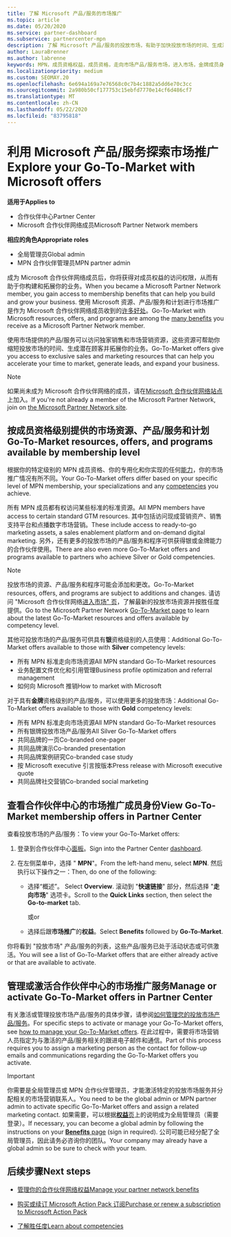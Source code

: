 ```yaml
---
title: 了解 Microsoft 产品/服务的市场推广
ms.topic: article
ms.date: 05/20/2020
ms.service: partner-dashboard
ms.subservice: partnercenter-mpn
description: 了解 Microsoft 产品/服务的投放市场，有助于加快投放市场的时间、生成潜在客户和扩展业务。
author: LauraBrenner
ms.author: labrenne
keywords: MPN，成员资格权益，成员资格，走向市场产品/服务市场，进入市场，金牌成员身份，银成员资格
ms.localizationpriority: medium
ms.custom: SEOMAY.20
ms.openlocfilehash: 6e694a169a7e76568c0c7b4c1882a5dd6e70c3cc
ms.sourcegitcommit: 2a980b50cf177753c15ebfd7770e14cf6d486cf7
ms.translationtype: MT
ms.contentlocale: zh-CN
ms.lasthandoff: 05/22/2020
ms.locfileid: "83795818"
---
```

# <a name="explore-your-go-to-market-with-microsoft-offers"></a><span data-ttu-id="8fa12-104">利用 Microsoft 产品/服务探索市场推广</span><span class="sxs-lookup"><span data-stu-id="8fa12-104">Explore your Go-To-Market with Microsoft offers</span></span>

<span data-ttu-id="8fa12-105">**适用于**</span><span class="sxs-lookup"><span data-stu-id="8fa12-105">**Applies to**</span></span>

- <span data-ttu-id="8fa12-106">合作伙伴中心</span><span class="sxs-lookup"><span data-stu-id="8fa12-106">Partner Center</span></span>
- <span data-ttu-id="8fa12-107">Microsoft 合作伙伴网络成员</span><span class="sxs-lookup"><span data-stu-id="8fa12-107">Microsoft Partner Network members</span></span>

<span data-ttu-id="8fa12-108">**相应的角色**</span><span class="sxs-lookup"><span data-stu-id="8fa12-108">**Appropriate roles**</span></span>

- <span data-ttu-id="8fa12-109">全局管理员</span><span class="sxs-lookup"><span data-stu-id="8fa12-109">Global admin</span></span>
- <span data-ttu-id="8fa12-110">MPN 合作伙伴管理员</span><span class="sxs-lookup"><span data-stu-id="8fa12-110">MPN partner admin</span></span>

<span data-ttu-id="8fa12-111">成为 Microsoft 合作伙伴网络成员后，你将获得对成员权益的访问权限，从而有助于你构建和拓展你的业务。</span><span class="sxs-lookup"><span data-stu-id="8fa12-111">When you became a Microsoft Partner Network member, you gain access to membership benefits that can help you build and grow your business.</span></span> <span data-ttu-id="8fa12-112">使用 Microsoft 资源、产品/服务和计划进行市场推广是作为 Microsoft 合作伙伴网络成员收到的[许多好处](https://partner.microsoft.com/manage-your-partner-network-benefits)。</span><span class="sxs-lookup"><span data-stu-id="8fa12-112">Go-To-Market with Microsoft resources, offers, and programs are among the [many benefits](https://partner.microsoft.com/manage-your-partner-network-benefits) you receive as a Microsoft Partner Network member.</span></span>

<span data-ttu-id="8fa12-113">使用市场提供的产品/服务可以访问独家销售和市场营销资源，这些资源可帮助你缩短投放市场的时间、生成潜在顾客并拓展你的业务。</span><span class="sxs-lookup"><span data-stu-id="8fa12-113">Go-To-Market offers give you access to exclusive sales and marketing resources that can help you accelerate your time to market, generate leads, and expand your business.</span></span>

>[!NOTE]
><span data-ttu-id="8fa12-114">如果尚未成为 Microsoft 合作伙伴网络的成员，请在[Microsoft 合作伙伴网络站点](https://partner.microsoft.com/membership)上加入。</span><span class="sxs-lookup"><span data-stu-id="8fa12-114">If you're not already a member of the Microsoft Partner Network, join on [the Microsoft Partner Network site](https://partner.microsoft.com/membership).</span></span>

## <a name="go-to-market-resources-offers-and-programs-available-by-membership-level"></a><span data-ttu-id="8fa12-115">按成员资格级别提供的市场资源、产品/服务和计划</span><span class="sxs-lookup"><span data-stu-id="8fa12-115">Go-To-Market resources, offers, and programs available by membership level</span></span>

<span data-ttu-id="8fa12-116">根据你的特定级别的 MPN 成员资格、你的专用化和你实现的任何[能力](learn-about-competencies.md)，你的市场推广情况有所不同。</span><span class="sxs-lookup"><span data-stu-id="8fa12-116">Your Go-To-Market offers differ based on your specific level of MPN membership, your specializations and any [competencies](learn-about-competencies.md) you achieve.</span></span>

<span data-ttu-id="8fa12-117">所有 MPN 成员都有权访问某些标准的标准资源。</span><span class="sxs-lookup"><span data-stu-id="8fa12-117">All MPN members have access to certain standard GTM resources.</span></span> <span data-ttu-id="8fa12-118">其中包括访问现成营销资产、销售支持平台和点播数字市场营销。</span><span class="sxs-lookup"><span data-stu-id="8fa12-118">These include access to ready-to-go marketing assets, a sales enablement platform and on-demand digital marketing.</span></span> <span data-ttu-id="8fa12-119">另外，还有更多的投放市场的产品/服务和程序可供获得银或金牌能力的合作伙伴使用。</span><span class="sxs-lookup"><span data-stu-id="8fa12-119">There are also even more Go-To-Market offers and programs available to partners who achieve Silver or Gold competencies.</span></span>

>[!NOTE]
><span data-ttu-id="8fa12-120">投放市场的资源、产品/服务和程序可能会添加和更改。</span><span class="sxs-lookup"><span data-stu-id="8fa12-120">Go-To-Market resources, offers, and programs are subject to additions and changes.</span></span> <span data-ttu-id="8fa12-121">请访问 "Microsoft 合作伙伴网络[进入市场" 页](https://partner.microsoft.com/membership/go-to-market)，了解最新的投放市场资源并按胜任度提供。</span><span class="sxs-lookup"><span data-stu-id="8fa12-121">Go to the Microsoft Partner Network [Go-To-Market page](https://partner.microsoft.com/membership/go-to-market) to learn about the latest Go-To-Market resources and offers available by competency level.</span></span>

<span data-ttu-id="8fa12-122">其他可投放市场的产品/服务可供具有**银**资格级别的人员使用：</span><span class="sxs-lookup"><span data-stu-id="8fa12-122">Additional Go-To-Market offers available to those with **Silver** competency levels:</span></span>

- <span data-ttu-id="8fa12-123">所有 MPN 标准走向市场资源</span><span class="sxs-lookup"><span data-stu-id="8fa12-123">All MPN standard Go-To-Market resources</span></span>
- <span data-ttu-id="8fa12-124">业务配置文件优化和引用管理</span><span class="sxs-lookup"><span data-stu-id="8fa12-124">Business profile optimization and referral management</span></span>
- <span data-ttu-id="8fa12-125">如何向 Microsoft 推销</span><span class="sxs-lookup"><span data-stu-id="8fa12-125">How to market with Microsoft</span></span>

<span data-ttu-id="8fa12-126">对于具有**金牌**资格级别的产品/服务，可以使用更多的投放市场：</span><span class="sxs-lookup"><span data-stu-id="8fa12-126">Additional Go-To-Market offers available to those with **Gold** competency levels:</span></span>

- <span data-ttu-id="8fa12-127">所有 MPN 标准走向市场资源</span><span class="sxs-lookup"><span data-stu-id="8fa12-127">All MPN standard Go-To-Market resources</span></span>
- <span data-ttu-id="8fa12-128">所有银牌投放市场产品/服务</span><span class="sxs-lookup"><span data-stu-id="8fa12-128">All Silver Go-To-Market offers</span></span>
- <span data-ttu-id="8fa12-129">共同品牌的一页</span><span class="sxs-lookup"><span data-stu-id="8fa12-129">Co-branded one-pager</span></span>
- <span data-ttu-id="8fa12-130">共同品牌演示</span><span class="sxs-lookup"><span data-stu-id="8fa12-130">Co-branded presentation</span></span>
- <span data-ttu-id="8fa12-131">共同品牌案例研究</span><span class="sxs-lookup"><span data-stu-id="8fa12-131">Co-branded case study</span></span>
- <span data-ttu-id="8fa12-132">按 Microsoft executive 引言按版本</span><span class="sxs-lookup"><span data-stu-id="8fa12-132">Press release with Microsoft executive quote</span></span>
- <span data-ttu-id="8fa12-133">共同品牌社交营销</span><span class="sxs-lookup"><span data-stu-id="8fa12-133">Co-branded social marketing</span></span>

## <a name="view-go-to-market-membership-offers-in-partner-center"></a><span data-ttu-id="8fa12-134">查看合作伙伴中心的市场推广成员身份</span><span class="sxs-lookup"><span data-stu-id="8fa12-134">View Go-To-Market membership offers in Partner Center</span></span>

<span data-ttu-id="8fa12-135">查看投放市场的产品/服务：</span><span class="sxs-lookup"><span data-stu-id="8fa12-135">To view your Go-To-Market offers:</span></span>

1. <span data-ttu-id="8fa12-136">登录到合作伙伴中心[面板]( https://docs.microsoft.com/partner-center/)。</span><span class="sxs-lookup"><span data-stu-id="8fa12-136">Sign into the Partner Center [dashboard]( https://docs.microsoft.com/partner-center/).</span></span>

2. <span data-ttu-id="8fa12-137">在左侧菜单中，选择 " **MPN**"。</span><span class="sxs-lookup"><span data-stu-id="8fa12-137">From the left-hand menu, select **MPN**.</span></span> <span data-ttu-id="8fa12-138">然后执行以下操作之一：</span><span class="sxs-lookup"><span data-stu-id="8fa12-138">Then, do one of the following:</span></span>

    - <span data-ttu-id="8fa12-139">选择“概述”。 </span><span class="sxs-lookup"><span data-stu-id="8fa12-139">Select **Overview**.</span></span> <span data-ttu-id="8fa12-140">滚动到 "**快速链接**" 部分，然后选择 "**走向市场**" 选项卡。</span><span class="sxs-lookup"><span data-stu-id="8fa12-140">Scroll to the **Quick Links** section, then select the **Go-to-market** tab.</span></span>

      <span data-ttu-id="8fa12-141">或</span><span class="sxs-lookup"><span data-stu-id="8fa12-141">or</span></span>

    - <span data-ttu-id="8fa12-142">选择后跟**市场推广**的**权益**。</span><span class="sxs-lookup"><span data-stu-id="8fa12-142">Select **Benefits** followed by **Go-To-Market**.</span></span>

<span data-ttu-id="8fa12-143">你将看到 "投放市场" 产品/服务的列表，这些产品/服务已处于活动状态或可供激活。</span><span class="sxs-lookup"><span data-stu-id="8fa12-143">You will see a list of Go-To-Market offers that are either already active or that are available to activate.</span></span>

## <a name="manage-or-activate-go-to-market-offers-in-partner-center"></a><span data-ttu-id="8fa12-144">管理或激活合作伙伴中心的市场推广服务</span><span class="sxs-lookup"><span data-stu-id="8fa12-144">Manage or activate Go-To-Market offers in Partner Center</span></span>

<span data-ttu-id="8fa12-145">有关激活或管理投放市场产品/服务的具体步骤，请参阅[如何管理您的投放市场产品/服务](manage-your-partner-network-benefits.md#manage-go-to-market-offers)。</span><span class="sxs-lookup"><span data-stu-id="8fa12-145">For specific steps to activate or manage your Go-To-Market offers, see [how to manage your Go-To-Market offers](manage-your-partner-network-benefits.md#manage-go-to-market-offers).</span></span> <span data-ttu-id="8fa12-146">在此过程中，需要将市场营销人员指定为与激活的产品/服务相关的跟进电子邮件和通信。</span><span class="sxs-lookup"><span data-stu-id="8fa12-146">Part of this process requires you to assign a marketing person as the contact for follow-up emails and communications regarding the Go-To-Market offers you activate.</span></span>

>[!IMPORTANT]
><span data-ttu-id="8fa12-147">你需要是全局管理员或 MPN 合作伙伴管理员，才能激活特定的投放市场服务并分配相关的市场营销联系人。</span><span class="sxs-lookup"><span data-stu-id="8fa12-147">You need to be the global admin or MPN partner admin to activate specific Go-To-Market offers and assign a related marketing contact.</span></span> <span data-ttu-id="8fa12-148">如果需要，可以根据[**权益**页](https://partnercenter.microsoft.com/pcv/partnership/benefits)上的说明成为全局管理员（需要登录）。</span><span class="sxs-lookup"><span data-stu-id="8fa12-148">If necessary, you can become a global admin by following the instructions on your [**Benefits** page](https://partnercenter.microsoft.com/pcv/partnership/benefits) (sign in required).</span></span> <span data-ttu-id="8fa12-149">公司可能已经分配了全局管理员，因此请务必咨询你的团队。</span><span class="sxs-lookup"><span data-stu-id="8fa12-149">Your company may already have a global admin so be sure to check with your team.</span></span>

## <a name="next-steps"></a><span data-ttu-id="8fa12-150">后续步骤</span><span class="sxs-lookup"><span data-stu-id="8fa12-150">Next steps</span></span>

- [<span data-ttu-id="8fa12-151">管理你的合作伙伴网络权益</span><span class="sxs-lookup"><span data-stu-id="8fa12-151">Manage your partner network benefits</span></span>](manage-your-partner-network-benefits.md)

- [<span data-ttu-id="8fa12-152">购买或续订 Microsoft Action Pack 订阅</span><span class="sxs-lookup"><span data-stu-id="8fa12-152">Purchase or renew a subscription to Microsoft Action Pack</span></span>](mpn-get-action-pack.md)

- [<span data-ttu-id="8fa12-153">了解胜任度</span><span class="sxs-lookup"><span data-stu-id="8fa12-153">Learn about competencies</span></span>](learn-about-competencies.md)
